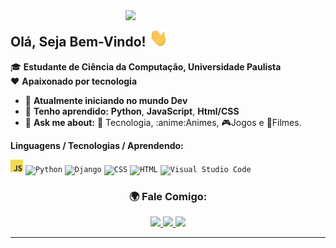 <img align='right' width=320 src="https://user-images.githubusercontent.com/38081852/87235907-17dd4f80-c3b8-11ea-9480-e6d28dcab2b0.png">

## Olá, Seja Bem-Vindo! <img src="https://raw.githubusercontent.com/ABSphreak/ABSphreak/master/gifs/Hi.gif" width="30px"> 

🎓 **Estudante de Ciência da Computação, Universidade Paulista**<br>❤️ **Apaixonado por tecnologia**
  
  - 🔭 **Atualmente iniciando no mundo Dev**
  - 🌱 **Tenho aprendido:** **Python**, **JavaScript**, **Html/CSS**
  - 💬 **Ask me about:** 🔋 Tecnologia, :anime:Animes, :video_game:Jogos e :movie_camera:Filmes.

**Linguagens / Tecnologias / Aprendendo:**

<code><img alt="JavaScript" title="JavScript" height="20" src="https://raw.githubusercontent.com/github/explore/80688e429a7d4ef2fca1e82350fe8e3517d3494d/topics/javascript/javascript.png"></code>
<code><img alt="Python" title="Python" height="30" src="https://user-images.githubusercontent.com/64699971/89713016-15e0bf00-d96b-11ea-8a6f-65a30aa79597.jpg"></code>
<code><img alt="Django" title="Django" height="20" src="https://user-images.githubusercontent.com/64699971/89713032-46285d80-d96b-11ea-9ef0-7e3c9f8513aa.jpg"></code>
<code><img alt="CSS" title="CSS" height="24" src="https://user-images.githubusercontent.com/38081852/87240029-0f067100-c3ec-11ea-8075-74e821ece9c0.png"></code>
<code><img alt="HTML" title="HTML" height="24" src="https://user-images.githubusercontent.com/38081852/87240030-0f9f0780-c3ec-11ea-8370-829ea755b6e9.png"></code>
<code><img alt="Visual Studio Code" title="Visual Studio Code" height="25" src="https://user-images.githubusercontent.com/38081852/87336793-cbf5ec00-c518-11ea-960c-d6ff6aa1b177.png"></code>

<div align=center>

### 🌍 **Fale Comigo:**

<a href="https://www.linkedin.com/in/ygor-lacerda-5450b41a2/" target="_blank">
<img width=45 src="https://user-images.githubusercontent.com/38081852/86829801-3b786100-c06b-11ea-81de-7c1023d6214a.png">
</a>

<a href="https://api.whatsapp.com/send?phone=+5511953625677" target="_blank">
<img width=50 src="https://user-images.githubusercontent.com/38081852/86829802-3b786100-c06b-11ea-9290-94a373b50d6f.png">
</a>

<a href="mailto:ylacerda100@gmail.com?subject=Hello" target="_blank">
<img width=45 src="https://user-images.githubusercontent.com/5141132/50740364-7ea80880-1217-11e9-8faf-2348e31beedd.png">
</a>



</div>

---
